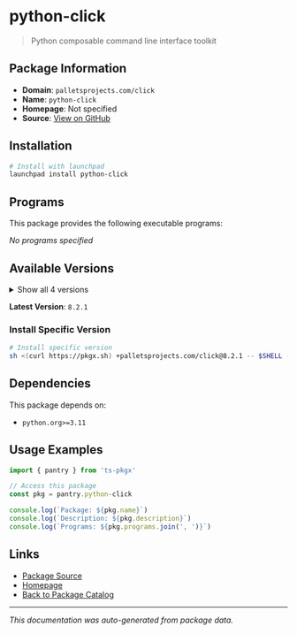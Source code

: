 # python-click

> Python composable command line interface toolkit

## Package Information

- **Domain**: `palletsprojects.com/click`
- **Name**: `python-click`
- **Homepage**: Not specified
- **Source**: [View on GitHub](https://github.com/pkgxdev/pantry/tree/main/projects/palletsprojects.com/click/package.yml)

## Installation

```bash
# Install with launchpad
launchpad install python-click
```

## Programs

This package provides the following executable programs:

*No programs specified*

## Available Versions

<details>
<summary>Show all 4 versions</summary>

- `8.2.1`, `8.2.0`, `8.1.8`, `8.1.7`

</details>

**Latest Version**: `8.2.1`

### Install Specific Version

```bash
# Install specific version
sh <(curl https://pkgx.sh) +palletsprojects.com/click@8.2.1 -- $SHELL -i
```

## Dependencies

This package depends on:

- `python.org>=3.11`

## Usage Examples

```typescript
import { pantry } from 'ts-pkgx'

// Access this package
const pkg = pantry.python-click

console.log(`Package: ${pkg.name}`)
console.log(`Description: ${pkg.description}`)
console.log(`Programs: ${pkg.programs.join(', ')}`)
```

## Links

- [Package Source](https://github.com/pkgxdev/pantry/tree/main/projects/palletsprojects.com/click/package.yml)
- [Homepage](#)
- [Back to Package Catalog](../package-catalog.md)

---

*This documentation was auto-generated from package data.*

